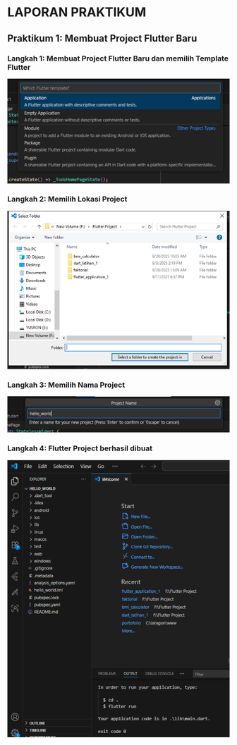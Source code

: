 # LAPORAN PRAKTIKUM

## Praktikum 1: Membuat Project Flutter Baru   
### Langkah 1: Membuat Project Flutter Baru dan memilih Template Flutter 
   ![new_flutter](images/01_01.png)

### Langkah 2: Memilih Lokasi Project  
   ![new_flutter](images/01_02.png)

### Langkah 3: Memilih Nama Project  
   ![new_flutter](images/01_03.png)

### Langkah 4: Flutter Project berhasil dibuat  
   ![new_flutter](images/01_04.png)